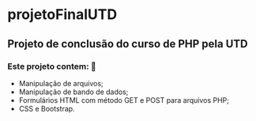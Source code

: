 # projetoFinalUTD
## Projeto de conclusão do curso de PHP pela UTD 
### Este projeto contem: :notebook:
- Manipulação de arquivos;
- Manipulação de bando de dados;
- Formulários HTML com método GET e POST para arquivos PHP;
- CSS e Bootstrap.
